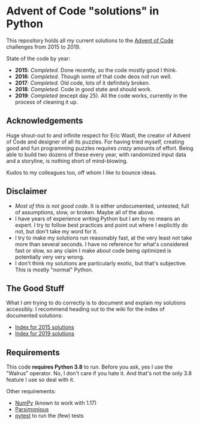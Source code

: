 # Advent of Code "solutions" in Python

This repository holds all my current solutions to the [Advent of Code](https://adventofcode.com/) challenges from 2015 to 2019.

State of the code by year:

* **2015**: _Completed_. Done recently, so the code mostly good I think.
* **2016**: _Completed_. Though some of that code deos not run well.
* **2017**: _Completed_. Old code, lots of it definitely broken.
* **2018**: _Completed_. Code in good state and should work.
* **2019**: _Completed_ (except day 25). All the code works, currently in the process of cleaning it up.

## Acknowledgements

Huge shout-out to and infinite respect for Eric Wastl, the creator of Advent of Code and designer of all its puzzles. For having tried myself, creating good and fun programming puzzles requires _crazy_ amounts of effort. Being able to build two dozens of these every year, with randomized input data and a storyline, is nothing short of mind-blowing.

Kudos to my colleagues too, off whom I like to bounce ideas.

## Disclaimer

* _Most of this is not good code_. It is either undocumented, untested, full of assumptions, slow, or broken. Maybe all of the above.
* I have years of experience writing Python but I am by no means an expert. I try to follow best practices and point out where I explicitly do not, but don't take my word for it.
* I try to make my solutions run reasonably fast, at the very least not take more than several seconds. I have no reference for what's considered fast or slow, so any claim I make about code being optimized is potentially very very wrong.
* I don't think my solutions are particularly exotic, but that's subjective. This is mostly "normal" Python.

## The Good Stuff

What I _am_ trying to do correctly is to document and explain my solutions accessibly. I recommend heading out to the wiki for the index of documented solutions:

* [Index for 2015 solutions](aoc_2015/docs/readme.md)
* [Index for 2019 solutions](aoc_2019/docs/readme.md)

## Requirements

This code **requires Python 3.8** to run. Before you ask, yes I use the "Walrus" operator. No, I don't care if you hate it. And that's not the only 3.8 feature I use so deal with it.

Other requirements:
* [NumPy](https://numpy.org/) (known to work with 1.17)
* [Parsimonious](https://pypi.org/project/parsimonious/)
* [pytest](https://docs.pytest.org/en/latest/) to run the (few) tests
